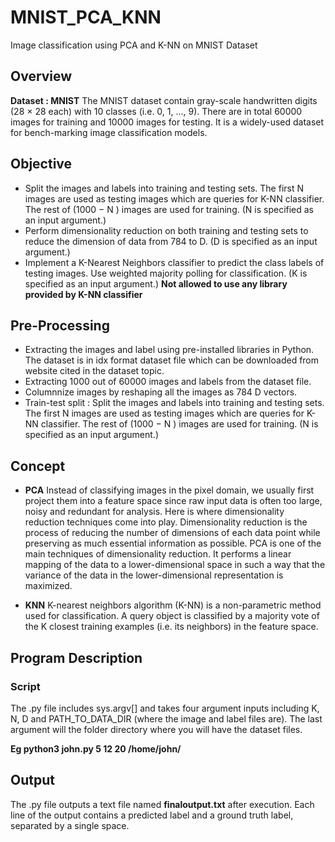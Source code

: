 # MNIST_PCA_KNN

Image classification using PCA and K-NN on MNIST Dataset

## Overview

**Dataset : MNIST**
The MNIST dataset contain gray-scale handwritten digits (28 × 28 each) with 10 classes
(i.e. 0, 1, ..., 9). There are in total 60000 images for training and 10000 images for testing.
It is a widely-used dataset for bench-marking image classification models.

## Objective

- Split the images and labels into training and testing sets. The first N images are used as testing images which are queries for K-NN classifier. The rest of (1000 − N ) images are used for training. (N is specified as an input argument.)
- Perform dimensionality reduction on both training and testing sets to reduce the dimension of data from 784 to D. (D is specified as an input argument.)
- Implement a K-Nearest Neighbors classifier to predict the class labels of testing images. Use weighted majority polling for classification. (K is specified as an input argument.)
**Not allowed to use any library provided by K-NN classifier**

## Pre-Processing

- Extracting the images and label using pre-installed libraries in Python. The dataset is in idx format dataset file which can be downloaded from website cited in the dataset topic.
- Extracting 1000 out of 60000 images and labels from the dataset file.
- Columnnize images by reshaping all the images as 784 D vectors.
- Train-test split : Split the images and labels into training and testing sets. The first N images are used as testing images which are queries for K-NN classifier. The rest of (1000 − N ) images are used for training. (N is specified as an input argument.)

## Concept

- **PCA**
Instead of classifying images in the pixel domain, we usually first project them into a feature space since raw input data is often too large, noisy and redundant for analysis. Here is where dimensionality reduction techniques come into play. Dimensionality reduction is the process of reducing the number of dimensions of each data point while preserving as much essential information as possible. PCA is one of the main techniques of dimensionality reduction. It performs a linear mapping of the data to a lower-dimensional space in such a way that the variance of the data in the lower-dimensional representation is maximized.

- **KNN**
K-nearest neighbors algorithm (K-NN) is a non-parametric method used for classification. A query object is classified by a majority vote of the K closest training examples (i.e. its neighbors) in the feature space.

## Program Description

### Script

The .py file includes sys.argv[] and takes four argument inputs including K, N, D and PATH_TO_DATA_DIR (where the image and label files are). The last argument will the folder directory where you will have the dataset files.

**Eg python3 john.py 5 12 20 /home/john/**

## Output

The .py file outputs a text file named **finaloutput.txt** after execution. Each line of the output contains a predicted label and a ground truth label, separated by a single space.
